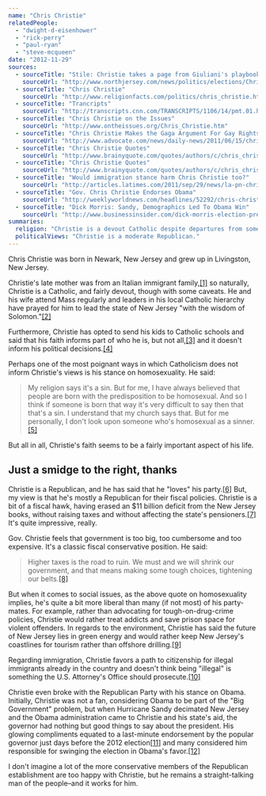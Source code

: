```yaml
---
name: "Chris Christie"
relatedPeople:
  - "dwight-d-eisenhower"
  - "rick-perry"
  - "paul-ryan"
  - "steve-mcqueen"
date: "2012-11-29"
sources:
  - sourceTitle: "Stile: Christie takes a page from Giuliani's playbook"
    sourceUrl: "http://www.northjersey.com/news/politics/elections/Christie_takes_a_page_from_Giulianis_playbook.html"
  - sourceTitle: "Chris Christie"
    sourceUrl: "http://www.religionfacts.com/politics/chris_christie.htm"
  - sourceTitle: "Trancripts"
    sourceUrl: "http://transcripts.cnn.com/TRANSCRIPTS/1106/14/pmt.01.html"
  - sourceTitle: "Chris Christie on the Issues"
    sourceUrl: "http://www.ontheissues.org/Chris_Christie.htm"
  - sourceTitle: "Chris Christie Makes the Gaga Argument For Gay Rights"
    sourceUrl: "http://www.advocate.com/news/daily-news/2011/06/15/chris-christie-makes-gaga-argument-gay-rights"
  - sourceTitle: "Chris Christie Quotes"
    sourceUrl: "http://www.brainyquote.com/quotes/authors/c/chris_christie.html"
  - sourceTitle: "Chris Christie Quotes"
    sourceUrl: "http://www.brainyquote.com/quotes/authors/c/chris_christie_3.html"
  - sourceTitle: "Would immigration stance harm Chris Christie too?"
    sourceUrl: "http://articles.latimes.com/2011/sep/29/news/la-pn-christie-immigration-20110929"
  - sourceTitle: "Gov. Chris Christie Endorses Obama"
    sourceUrl: "http://weeklyworldnews.com/headlines/52292/chris-christie-endorses-obama/"
  - sourceTitle: "Dick Morris: Sandy, Demographics Led To Obama Win"
    sourceUrl: "http://www.businessinsider.com/dick-morris-election-prediction-obama-win-sandy-christie-chris-2012-11"
summaries:
  religion: "Christie is a devout Catholic despite departures from some of the church's more conservative social stances."
  politicalViews: "Christie is a moderate Republican."
---
```


Chris Christie was born in Newark, New Jersey and grew up in Livingston, New Jersey.

Christie's late mother was from an Italian immigrant family,<a class="source-citation" href="#http%3A%2F%2Fwww.northjersey.com%2Fnews%2Fpolitics%2Felections%2FChristie_takes_a_page_from_Giulianis_playbook.html" title="Stile: Christie takes a page from Giuliani&apos;s playbook">[1]</a> so naturally, Christie is a Catholic, and fairly devout, though with some caveats. He and his wife attend Mass regularly and leaders in his local Catholic hierarchy have prayed for him to lead the state of New Jersey "with the wisdom of Solomon."<a class="source-citation" href="#http%3A%2F%2Fwww.religionfacts.com%2Fpolitics%2Fchris_christie.htm" title="Chris Christie">[2]</a>

Furthermore, Christie has opted to send his kids to Catholic schools and said that his faith informs part of who he is, but not all,<a class="source-citation" href="#http%3A%2F%2Ftranscripts.cnn.com%2FTRANSCRIPTS%2F1106%2F14%2Fpmt.01.html" title="Trancripts">[3]</a> and it doesn't inform his political decisions.<a class="source-citation" href="#http%3A%2F%2Fwww.ontheissues.org%2FChris_Christie.htm" title="Chris Christie on the Issues">[4]</a>

Perhaps one of the most poignant ways in which Catholicism does not inform Christie's views is his stance on homosexuality. He said:

>My religion says it's a sin. But for me, I have always believed that people are born with the predisposition to be homosexual. And so I think if someone is born that way it's very difficult to say then that that's a sin. I understand that my church says that. But for me personally, I don't look upon someone who's homosexual as a sinner.<a class="source-citation" href="#http%3A%2F%2Fwww.advocate.com%2Fnews%2Fdaily-news%2F2011%2F06%2F15%2Fchris-christie-makes-gaga-argument-gay-rights" title="Chris Christie Makes the Gaga Argument For Gay Rights">[5]</a>

But all in all, Christie's faith seems to be a fairly important aspect of his life.


## Just a smidge to the right, thanks

Christie is a Republican, and he has said that he "loves" his party.<a class="source-citation" href="#http%3A%2F%2Fwww.brainyquote.com%2Fquotes%2Fauthors%2Fc%2Fchris_christie.html" title="Chris Christie Quotes">[6]</a> But, my view is that he's mostly a Republican for their fiscal policies. Christie is a bit of a fiscal hawk, having erased an $11 billion deficit from the New Jersey books, without raising taxes and without affecting the state's pensioners.<a class="source-citation" href="#http%3A%2F%2Fwww.brainyquote.com%2Fquotes%2Fauthors%2Fc%2Fchris_christie_3.html" title="Chris Christie Quotes">[7]</a> It's quite impressive, really.

Gov. Christie feels that government is too big, too cumbersome and too expensive. It's a classic fiscal conservative position. He said:

>Higher taxes is the road to ruin. We must and we will shrink our government, and that means making some tough choices, tightening our belts.<a class="source-citation" href="#http%3A%2F%2Fwww.brainyquote.com%2Fquotes%2Fauthors%2Fc%2Fchris_christie.html" title="Chris Christie Quotes">[8]</a>

But when it comes to social issues, as the above quote on homosexuality implies, he's quite a bit more liberal than many (if not most) of his party-mates. For example, rather than advocating for tough-on-drug-crime policies, Christie would rather treat addicts and save prison space for violent offenders. In regards to the environment, Christie has said the future of New Jersey lies in green energy and would rather keep New Jersey's coastlines for tourism rather than offshore drilling.<a class="source-citation" href="#http%3A%2F%2Fwww.ontheissues.org%2FChris_Christie.htm" title="Chris Christie on the Issues">[9]</a>

Regarding immigration, Christie favors a path to citizenship for illegal immigrants already in the country and doesn't think being "illegal" is something the U.S. Attorney's Office should prosecute.<a class="source-citation" href="#http%3A%2F%2Farticles.latimes.com%2F2011%2Fsep%2F29%2Fnews%2Fla-pn-christie-immigration-20110929" title="Would immigration stance harm Chris Christie too?">[10]</a>

Christie even broke with the Republican Party with his stance on Obama. Initially, Christie was not a fan, considering Obama to be part of the "Big Government" problem, but when Hurricane Sandy decimated New Jersey and the Obama administration came to Christie and his state's aid, the governor had nothing but good things to say about the president. His glowing compliments equated to a last-minute endorsement by the popular governor just days before the 2012 election<a class="source-citation" href="#http%3A%2F%2Fweeklyworldnews.com%2Fheadlines%2F52292%2Fchris-christie-endorses-obama%2F" title="Gov. Chris Christie Endorses Obama">[11]</a> and many considered him responsible for swinging the election in Obama's favor.<a class="source-citation" href="#http%3A%2F%2Fwww.businessinsider.com%2Fdick-morris-election-prediction-obama-win-sandy-christie-chris-2012-11" title="Dick Morris: Sandy, Demographics Led To Obama Win">[12]</a>

I don't imagine a lot of the more conservative members of the Republican establishment are too happy with Christie, but he remains a straight-talking man of the people–and it works for him.